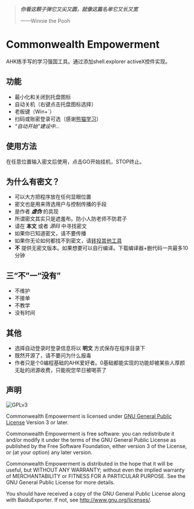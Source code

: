 >**_你看这颗子弹它又尖又圆，就像这篇名单它又长又宽_**
>
>——Winnie the Pooh

# Commonwealth Empowerment
AHK练手写的学习强国工具。通过添加shell.explorer activeX控件实现。

## 功能
- 最小化和关闭到托盘图标
- 自动关机（右键点击托盘图标选择）
- 老板键（Win+`）
- 扫码或账密登录可选（感谢[熊猫学习](https://github.com/Alivon/Panda-Learning)）
- _“自动开始”建设中…_

## 使用方法
在任意位置输入密文后使用，点击GO开始挂机，STOP终止。

## 为什么有密文？
- 可以大方把程序放在任何显眼位置
- 密文也是用来筛选用户与控制传播的手段
- 是作者 _**虚伪**_ 的具现
- 所谓密文其实只是遮羞布。防小人防老师不防君子
- 请在 **本文** 或者 _源码_ 中寻找密文
- 如果你已知道密文，请不要传播
- 如果你无论如何都找不到密文，请[转投其他工具](https://github.com/search?q=%E5%AD%A6%E4%B9%A0%E5%BC%BA%E5%9B%BD)
- **不** 提供无密文版本。如果想要可以自行编译。下载编译器+删代码一共最多10分钟

## 三“不”一“没有”
- 不维护 
- 不接单 
- 不教学 
- 没有时间 

## 其他
- 选择自动登录时登录信息将以 **明文** 方式保存在程序目录下
- 既然开源了，请不要问为什么报毒
- 作者只是个0编程基础的AHK爱好者。0基础都能实现的功能却被某些人厚颜无耻的闭源收费，只能祝您早日被喝茶了

## 声明
![GPLv3](https://www.gnu.org/graphics/gplv3-127x51.png)

Commonwealth Empowerment is licensed under [GNU General Public License](https://www.gnu.org/licenses/gpl.html) Version 3 or later.

Commonwealth Empowerment is free software: you can redistribute it and/or modify it under the terms of the GNU General Public License as published by the Free Software Foundation, either version 3 of the License, or (at your option) any later version.

Commonwealth Empowerment is distributed in the hope that it will be useful, but WITHOUT ANY WARRANTY; without even the implied warranty of MERCHANTABILITY or FITNESS FOR A PARTICULAR PURPOSE. See the GNU General Public License for more details.

You should have received a copy of the GNU General Public License along with BaiduExporter. If not, see <http://www.gnu.org/licenses/>.
